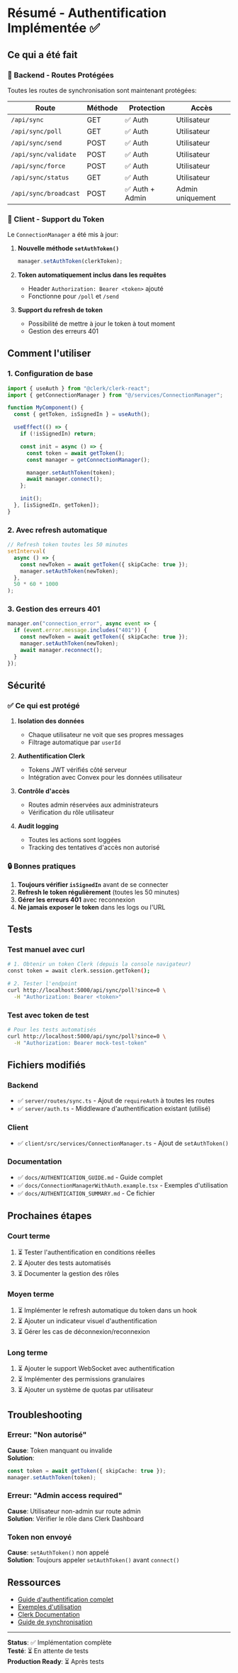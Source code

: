 # Résumé - Authentification Implémentée ✅

## Ce qui a été fait

### 🔐 Backend - Routes Protégées

Toutes les routes de synchronisation sont maintenant protégées:

| Route                 | Méthode | Protection      | Accès            |
| --------------------- | ------- | --------------- | ---------------- |
| `/api/sync`           | GET     | ✅ Auth         | Utilisateur      |
| `/api/sync/poll`      | GET     | ✅ Auth         | Utilisateur      |
| `/api/sync/send`      | POST    | ✅ Auth         | Utilisateur      |
| `/api/sync/validate`  | POST    | ✅ Auth         | Utilisateur      |
| `/api/sync/force`     | POST    | ✅ Auth         | Utilisateur      |
| `/api/sync/status`    | GET     | ✅ Auth         | Utilisateur      |
| `/api/sync/broadcast` | POST    | ✅ Auth + Admin | Admin uniquement |

### 🔧 Client - Support du Token

Le `ConnectionManager` a été mis à jour:

1. **Nouvelle méthode `setAuthToken()`**

   ```typescript
   manager.setAuthToken(clerkToken);
   ```

2. **Token automatiquement inclus dans les requêtes**
   - Header `Authorization: Bearer <token>` ajouté
   - Fonctionne pour `/poll` et `/send`

3. **Support du refresh de token**
   - Possibilité de mettre à jour le token à tout moment
   - Gestion des erreurs 401

## Comment l'utiliser

### 1. Configuration de base

```typescript
import { useAuth } from "@clerk/clerk-react";
import { getConnectionManager } from "@/services/ConnectionManager";

function MyComponent() {
  const { getToken, isSignedIn } = useAuth();

  useEffect(() => {
    if (!isSignedIn) return;

    const init = async () => {
      const token = await getToken();
      const manager = getConnectionManager();

      manager.setAuthToken(token);
      await manager.connect();
    };

    init();
  }, [isSignedIn, getToken]);
}
```

### 2. Avec refresh automatique

```typescript
// Refresh token toutes les 50 minutes
setInterval(
  async () => {
    const newToken = await getToken({ skipCache: true });
    manager.setAuthToken(newToken);
  },
  50 * 60 * 1000
);
```

### 3. Gestion des erreurs 401

```typescript
manager.on("connection_error", async event => {
  if (event.error.message.includes("401")) {
    const newToken = await getToken({ skipCache: true });
    manager.setAuthToken(newToken);
    await manager.reconnect();
  }
});
```

## Sécurité

### ✅ Ce qui est protégé

1. **Isolation des données**
   - Chaque utilisateur ne voit que ses propres messages
   - Filtrage automatique par `userId`

2. **Authentification Clerk**
   - Tokens JWT vérifiés côté serveur
   - Intégration avec Convex pour les données utilisateur

3. **Contrôle d'accès**
   - Routes admin réservées aux administrateurs
   - Vérification du rôle utilisateur

4. **Audit logging**
   - Toutes les actions sont loggées
   - Tracking des tentatives d'accès non autorisé

### 🔒 Bonnes pratiques

1. **Toujours vérifier `isSignedIn`** avant de se connecter
2. **Refresh le token régulièrement** (toutes les 50 minutes)
3. **Gérer les erreurs 401** avec reconnexion
4. **Ne jamais exposer le token** dans les logs ou l'URL

## Tests

### Test manuel avec curl

```bash
# 1. Obtenir un token Clerk (depuis la console navigateur)
const token = await clerk.session.getToken();

# 2. Tester l'endpoint
curl http://localhost:5000/api/sync/poll?since=0 \
  -H "Authorization: Bearer <token>"
```

### Test avec token de test

```bash
# Pour les tests automatisés
curl http://localhost:5000/api/sync/poll?since=0 \
  -H "Authorization: Bearer mock-test-token"
```

## Fichiers modifiés

### Backend

- ✅ `server/routes/sync.ts` - Ajout de `requireAuth` à toutes les routes
- ✅ `server/auth.ts` - Middleware d'authentification existant (utilisé)

### Client

- ✅ `client/src/services/ConnectionManager.ts` - Ajout de `setAuthToken()`

### Documentation

- ✅ `docs/AUTHENTICATION_GUIDE.md` - Guide complet
- ✅ `docs/ConnectionManagerWithAuth.example.tsx` - Exemples d'utilisation
- ✅ `docs/AUTHENTICATION_SUMMARY.md` - Ce fichier

## Prochaines étapes

### Court terme

1. ⏳ Tester l'authentification en conditions réelles
2. ⏳ Ajouter des tests automatisés
3. ⏳ Documenter la gestion des rôles

### Moyen terme

1. ⏳ Implémenter le refresh automatique du token dans un hook
2. ⏳ Ajouter un indicateur visuel d'authentification
3. ⏳ Gérer les cas de déconnexion/reconnexion

### Long terme

1. ⏳ Ajouter le support WebSocket avec authentification
2. ⏳ Implémenter des permissions granulaires
3. ⏳ Ajouter un système de quotas par utilisateur

## Troubleshooting

### Erreur: "Non autorisé"

**Cause**: Token manquant ou invalide  
**Solution**:

```typescript
const token = await getToken({ skipCache: true });
manager.setAuthToken(token);
```

### Erreur: "Admin access required"

**Cause**: Utilisateur non-admin sur route admin  
**Solution**: Vérifier le rôle dans Clerk Dashboard

### Token non envoyé

**Cause**: `setAuthToken()` non appelé  
**Solution**: Toujours appeler `setAuthToken()` avant `connect()`

## Ressources

- [Guide d'authentification complet](./AUTHENTICATION_GUIDE.md)
- [Exemples d'utilisation](./ConnectionManagerWithAuth.example.tsx)
- [Clerk Documentation](https://clerk.com/docs)
- [Guide de synchronisation](./REALTIME_SYNC_IMPLEMENTATION.md)

---

**Status**: ✅ Implémentation complète  
**Testé**: ⏳ En attente de tests  
**Production Ready**: ⏳ Après tests
